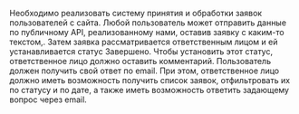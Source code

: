 Необходимо реализовать систему принятия и обработки заявок пользователей
с сайта. Любой пользователь может отправить данные по публичному API,
реализованному нами, оставив заявку с каким-то текстом,. Затем заявка
рассматривается ответственным лицом и ей устанавливается статус Завершено.
Чтобы установить этот статус, ответственное лицо должно оставить комментарий.
Пользователь должен получить свой ответ по email.
При этом, ответственное лицо должно иметь возможность получить список
заявок, отфильтровать их по статусу и по дате, а также иметь возможность ответить
задающему вопрос через email.
